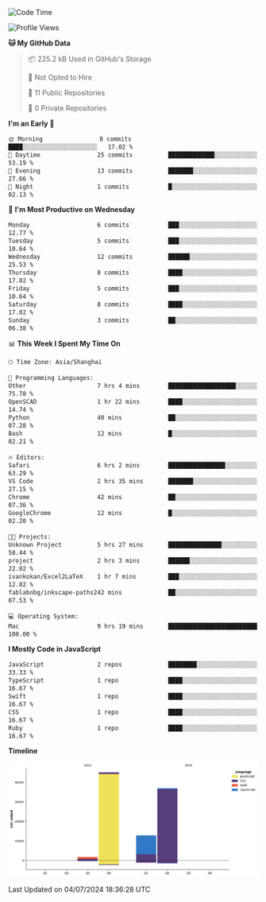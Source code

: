 <!--
**PascalDai/PascalDai** is a ✨ _special_ ✨ repository because its `README.md` (this file) appears on your GitHub profile.

Here are some ideas to get you started:

- 🔭 I’m currently working on ...
- 🌱 I’m currently learning ...
- 👯 I’m looking to collaborate on ...
- 🤔 I’m looking for help with ...
- 💬 Ask me about ...
- 📫 How to reach me: ...
- 😄 Pronouns: ...
- ⚡ Fun fact: ...
-->

<!--START_SECTION:waka-->
![Code Time](http://img.shields.io/badge/Code%20Time-516%20hrs%209%20mins-blue)

![Profile Views](http://img.shields.io/badge/Profile%20Views-0-blue)

**🐱 My GitHub Data** 

> 📦 225.2 kB Used in GitHub's Storage 
 > 
> 🚫 Not Opted to Hire
 > 
> 📜 11 Public Repositories 
 > 
> 🔑 0 Private Repositories 
 > 
**I'm an Early 🐤** 

```text
🌞 Morning                8 commits           ████░░░░░░░░░░░░░░░░░░░░░   17.02 % 
🌆 Daytime                25 commits          █████████████░░░░░░░░░░░░   53.19 % 
🌃 Evening                13 commits          ███████░░░░░░░░░░░░░░░░░░   27.66 % 
🌙 Night                  1 commits           █░░░░░░░░░░░░░░░░░░░░░░░░   02.13 % 
```
📅 **I'm Most Productive on Wednesday** 

```text
Monday                   6 commits           ███░░░░░░░░░░░░░░░░░░░░░░   12.77 % 
Tuesday                  5 commits           ███░░░░░░░░░░░░░░░░░░░░░░   10.64 % 
Wednesday                12 commits          ██████░░░░░░░░░░░░░░░░░░░   25.53 % 
Thursday                 8 commits           ████░░░░░░░░░░░░░░░░░░░░░   17.02 % 
Friday                   5 commits           ███░░░░░░░░░░░░░░░░░░░░░░   10.64 % 
Saturday                 8 commits           ████░░░░░░░░░░░░░░░░░░░░░   17.02 % 
Sunday                   3 commits           ██░░░░░░░░░░░░░░░░░░░░░░░   06.38 % 
```


📊 **This Week I Spent My Time On** 

```text
🕑︎ Time Zone: Asia/Shanghai

💬 Programming Languages: 
Other                    7 hrs 4 mins        ███████████████████░░░░░░   75.78 % 
OpenSCAD                 1 hr 22 mins        ████░░░░░░░░░░░░░░░░░░░░░   14.74 % 
Python                   40 mins             ██░░░░░░░░░░░░░░░░░░░░░░░   07.28 % 
Bash                     12 mins             █░░░░░░░░░░░░░░░░░░░░░░░░   02.21 % 

🔥 Editors: 
Safari                   6 hrs 2 mins        ████████████████░░░░░░░░░   63.29 % 
VS Code                  2 hrs 35 mins       ███████░░░░░░░░░░░░░░░░░░   27.15 % 
Chrome                   42 mins             ██░░░░░░░░░░░░░░░░░░░░░░░   07.36 % 
GoogleChrome             12 mins             █░░░░░░░░░░░░░░░░░░░░░░░░   02.20 % 

🐱‍💻 Projects: 
Unknown Project          5 hrs 27 mins       ███████████████░░░░░░░░░░   58.44 % 
project                  2 hrs 3 mins        ██████░░░░░░░░░░░░░░░░░░░   22.02 % 
ivankokan/Excel2LaTeX    1 hr 7 mins         ███░░░░░░░░░░░░░░░░░░░░░░   12.02 % 
fablabnbg/inkscape-paths242 mins             ██░░░░░░░░░░░░░░░░░░░░░░░   07.53 % 

💻 Operating System: 
Mac                      9 hrs 19 mins       █████████████████████████   100.00 % 
```

**I Mostly Code in JavaScript** 

```text
JavaScript               2 repos             ████████░░░░░░░░░░░░░░░░░   33.33 % 
TypeScript               1 repo              ████░░░░░░░░░░░░░░░░░░░░░   16.67 % 
Swift                    1 repo              ████░░░░░░░░░░░░░░░░░░░░░   16.67 % 
CSS                      1 repo              ████░░░░░░░░░░░░░░░░░░░░░   16.67 % 
Ruby                     1 repo              ████░░░░░░░░░░░░░░░░░░░░░   16.67 % 
```



**Timeline**

![Lines of Code chart](https://raw.githubusercontent.com/PascalDai/PascalDai/main/assets/bar_graph.png)


 Last Updated on 04/07/2024 18:36:28 UTC
<!--END_SECTION:waka-->
